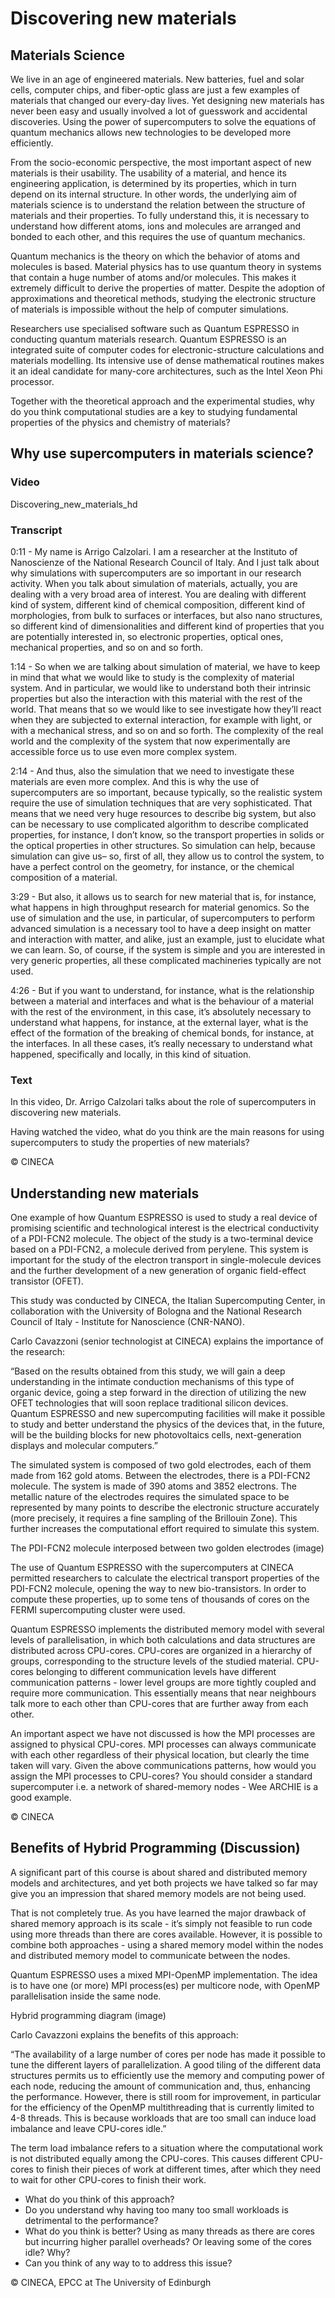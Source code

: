 # Discovering new materials

## Materials Science

We live in an age of engineered materials. New batteries, fuel and solar cells, computer chips, and fiber-optic glass are just a few examples of materials that changed our every-day lives. Yet designing new materials has never been easy and usually involved a lot of guesswork and accidental discoveries. Using the power of supercomputers to solve the equations of quantum mechanics allows new technologies to be developed more efficiently.

From the socio-economic perspective, the most important aspect of new materials is their usability. The usability of a material, and hence its engineering application, is determined by its properties, which in turn depend on its internal structure. In other words, the underlying aim of materials science is to understand the relation between the structure of materials and their properties. To fully understand this, it is necessary to understand how different atoms, ions and molecules are arranged and bonded to each other, and this requires the use of quantum mechanics.

Quantum mechanics is the theory on which the behavior of atoms and molecules is based. Material physics has to use quantum theory in systems that contain a huge number of atoms and/or molecules. This makes it extremely difficult to derive the properties of matter. Despite the adoption of approximations and theoretical methods, studying the electronic structure of materials is impossible without the help of computer simulations.

Researchers use specialised software such as Quantum ESPRESSO in conducting quantum materials research. Quantum ESPRESSO is an integrated suite of computer codes for electronic-structure calculations and materials modelling. Its intensive use of dense mathematical routines makes it an ideal candidate for many-core architectures, such as the Intel Xeon Phi processor.

Together with the theoretical approach and the experimental studies, why do you think computational studies are a key to studying fundamental properties of the physics and chemistry of materials?

## Why use supercomputers in materials science? 

### Video

Discovering_new_materials_hd

### Transcript

0:11 - My name is Arrigo Calzolari. I am a researcher at the Instituto of Nanoscienze of the National Research Council of Italy. And I just talk about why simulations with supercomputers are so important in our research activity. When you talk about simulation of materials, actually, you are dealing with a very broad area of interest. You are dealing with different kind of system, different kind of chemical composition, different kind of morphologies, from bulk to surfaces or interfaces, but also nano structures, so different kind of dimensionalities and different kind of properties that you are potentially interested in, so electronic properties, optical ones, mechanical properties, and so on and so forth.

1:14 - So when we are talking about simulation of material, we have to keep in mind that what we would like to study is the complexity of material system. And in particular, we would like to understand both their intrinsic properties but also the interaction with this material with the rest of the world. That means that so we would like to see investigate how they’ll react when they are subjected to external interaction, for example with light, or with a mechanical stress, and so on and so forth. The complexity of the real world and the complexity of the system that now experimentally are accessible force us to use even more complex system.

2:14 - And thus, also the simulation that we need to investigate these materials are even more complex. And this is why the use of supercomputers are so important, because typically, so the realistic system require the use of simulation techniques that are very sophisticated. That means that we need very huge resources to describe big system, but also can be necessary to use complicated algorithm to describe complicated properties, for instance, I don’t know, so the transport properties in solids or the optical properties in other structures. So simulation can help, because simulation can give us– so, first of all, they allow us to control the system, to have a perfect control on the geometry, for instance, or the chemical composition of a material.

3:29 - But also, it allows us to search for new material that is, for instance, what happens in high throughput research for material genomics. So the use of simulation and the use, in particular, of supercomputers to perform advanced simulation is a necessary tool to have a deep insight on matter and interaction with matter, and alike, just an example, just to elucidate what we can learn. So, of course, if the system is simple and you are interested in very generic properties, all these complicated machineries typically are not used.

4:26 - But if you want to understand, for instance, what is the relationship between a material and interfaces and what is the behaviour of a material with the rest of the environment, in this case, it’s absolutely necessary to understand what happens, for instance, at the external layer, what is the effect of the formation of the breaking of chemical bonds, for instance, at the interfaces. In all these cases, it’s really necessary to understand what happened, specifically and locally, in this kind of situation.

### Text

In this video, Dr. Arrigo Calzolari talks about the role of supercomputers in discovering new materials.

Having watched the video, what do you think are the main reasons for using supercomputers to study the properties of new materials?

© CINECA

## Understanding new materials

One example of how Quantum ESPRESSO is used to study a real device of promising scientific and technological interest is the electrical conductivity of a PDI-FCN2 molecule. The object of the study is a two-terminal device based on a PDI-FCN2, a molecule derived from perylene. This system is important for the study of the electron transport in single-molecule devices and the further development of a new generation of organic field-effect transistor (OFET).

This study was conducted by CINECA, the Italian Supercomputing Center, in collaboration with the University of Bologna and the National Research Council of Italy - Institute for Nanoscience (CNR-NANO).

Carlo Cavazzoni (senior technologist at CINECA) explains the importance of the research:

“Based on the results obtained from this study, we will gain a deep understanding in the intimate conduction mechanisms of this type of organic device, going a step forward in the direction of utilizing the new OFET technologies that will soon replace traditional silicon devices. Quantum ESPRESSO and new supercomputing facilities will make it possible to study and better understand the physics of the devices that, in the future, will be the building blocks for new photovoltaics cells, next-generation displays and molecular computers.”

The simulated system is composed of two gold electrodes, each of them made from 162 gold atoms. Between the electrodes, there is a PDI-FCN2 molecule. The system is made of 390 atoms and 3852 electrons. The metallic nature of the electrodes requires the simulated space to be represented by many points to describe the electronic structure accurately (more precisely, it requires a fine sampling of the Brillouin Zone). This further increases the computational effort required to simulate this system.

The PDI-FCN2 molecule interposed between two golden electrodes (image)

The use of Quantum ESPRESSO with the supercomputers at CINECA permitted researchers to calculate the electrical transport properties of the PDI-FCN2 molecule, opening the way to new bio-transistors. In order to compute these properties, up to some tens of thousands of cores on the FERMI supercomputing cluster were used.

Quantum ESPRESSO implements the distributed memory model with several levels of parallelisation, in which both calculations and data structures are distributed across CPU-cores. CPU-cores are organized in a hierarchy of groups, corresponding to the structure levels of the studied material. CPU-cores belonging to different communication levels have different communication patterns - lower level groups are more tightly coupled and require more communication. This essentially means that near neighbours talk more to each other than CPU-cores that are further away from each other.

An important aspect we have not discussed is how the MPI processes are assigned to physical CPU-cores. MPI processes can always communicate with each other regardless of their physical location, but clearly the time taken will vary. Given the above communications patterns, how would you assign the MPI processes to CPU-cores? You should consider a standard supercomputer i.e. a network of shared-memory nodes - Wee ARCHIE is a good example.

© CINECA

## Benefits of Hybrid Programming (Discussion)

A significant part of this course is about shared and distributed memory models and architectures, and yet both projects we have talked so far may give you an impression that shared memory models are not being used.

That is not completely true. As you have learned the major drawback of shared memory approach is its scale - it’s simply not feasible to run code using more threads than there are cores available. However, it is possible to combine both approaches - using a shared memory model within the nodes and distributed memory model to communicate between the nodes.

Quantum ESPRESSO uses a mixed MPI-OpenMP implementation. The idea is to have one (or more) MPI process(es) per multicore node, with OpenMP parallelisation inside the same node.

Hybrid programming diagram (image)

Carlo Cavazzoni explains the benefits of this approach:

“The availability of a large number of cores per node has made it possible to tune the different layers of parallelization. A good tiling of the different data structures permits us to efficiently use the memory and computing power of each node, reducing the amount of communication and, thus, enhancing the performance. However, there is still room for improvement, in particular for the efficiency of the OpenMP multithreading that is currently limited to 4-8 threads. This is because workloads that are too small can induce load imbalance and leave CPU-cores idle.”

The term load imbalance refers to a situation where the computational work is not distributed equally among the CPU-cores. This causes different CPU-cores to finish their pieces of work at different times, after which they need to wait for other CPU-cores to finish their work.

- What do you think of this approach?
- Do you understand why having too many too small workloads is detrimental to the performance?
- What do you think is better? Using as many threads as there are cores but incurring higher parallel overheads? Or leaving some of the cores idle? Why?
- Can you think of any way to to address this issue?

© CINECA, EPCC at The University of Edinburgh